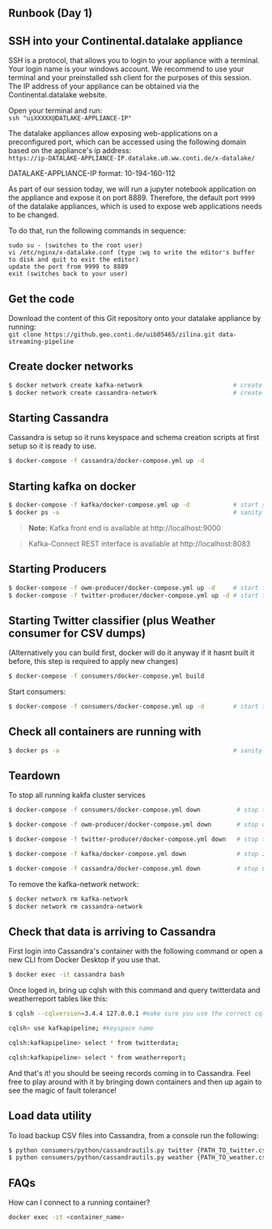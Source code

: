 ## Runbook (Day 1)

## SSH into your Continental.datalake appliance
SSH is a protocol, that allows you to login to your appliance with a terminal. Your login name is your windows account. 
We recommend to use your terminal and your preinstalled ssh client for the purposes of this session. 
The IP address of your appliance can be obtained via the Continental.datalake website.

Open your terminal and run:  
``ssh "uiXXXXX@DATLAKE-APPLIANCE-IP"``

The datalake appliances allow exposing web-applications on a preconfigured port, which can be accessed using the following domain based on the appliance's ip address:  
``https://ip-DATALAKE-APPLIANCE-IP.datalake.u0.ww.conti.de/x-datalake/``

DATALAKE-APPLIANCE-IP format: 10-194-160-112

As part of our session today, we will run a jupyter notebook application on the appliance and expose it on port 8889.
Therefore, the default port `9999` of the datalake appliances, which is used to expose web applications needs to be changed.

To do that, run the following commands in sequence:
```
sudo su - (switches to the root user)
vi /etc/nginx/x-datalake.conf (type :wq to write the editor's buffer to disk and quit to exit the editor)
update the port from 9999 to 8889
exit (switches back to your user)
```

## Get the code
Download the content of this Git repository onto your datalake appliance by running:  
``git clone https://github.geo.conti.de/uib05465/zilina.git data-streaming-pipeline``

## Create docker networks
```bash
$ docker network create kafka-network                         # create a new docker network for kafka cluster (zookeeper, broker, kafka-manager services, and kafka connect sink services)
$ docker network create cassandra-network                     # create a new docker network for cassandra. (kafka connect will exist on this network as well in addition to kafka-network)
```
## Starting Cassandra

Cassandra is setup so it runs keyspace and schema creation scripts at first setup so it is ready to use.
```bash
$ docker-compose -f cassandra/docker-compose.yml up -d
```

## Starting kafka on docker
```bash
$ docker-compose -f kafka/docker-compose.yml up -d            # start single zookeeper, broker, kafka-manager and kafka-connect services
$ docker ps -a                                                # sanity check to make sure services are up: kafka_broker_1, kafka-manager, zookeeper, kafka-connect service
```

> **Note:** 
Kafka front end is available at http://localhost:9000

> Kafka-Connect REST interface is available at http://localhost:8083

## Starting Producers
```bash
$ docker-compose -f owm-producer/docker-compose.yml up -d     # start the producer that retrieves open weather map
$ docker-compose -f twitter-producer/docker-compose.yml up -d # start the producer for twitter
```
## Starting Twitter classifier (plus Weather consumer for CSV dumps)

(Alternatively you can build first, docker will do it anyway if it hasnt built it before, this step is required to apply new changes)
```bash
$ docker-compose -f consumers/docker-compose.yml build
```
Start consumers:
```bash
$ docker-compose -f consumers/docker-compose.yml up -d        # start the consumers
```

## Check all containers are running with
```bash
$ docker ps -a                                                # sanity check to make sure services are up: kafka_broker_1, kafka-manager, zookeeper, kafka-connect service
```
## Teardown

To stop all running kakfa cluster services

```bash
$ docker-compose -f consumers/docker-compose.yml down          # stop the consumers

$ docker-compose -f owm-producer/docker-compose.yml down       # stop open weather map producer

$ docker-compose -f twitter-producer/docker-compose.yml down   # stop twitter producer

$ docker-compose -f kafka/docker-compose.yml down              # stop zookeeper, broker, kafka-manager and kafka-connect services

$ docker-compose -f cassandra/docker-compose.yml down          # stop Cassandra
```

To remove the kafka-network network:

```bash
$ docker network rm kafka-network
$ docker network rm cassandra-network
```

## Check that data is arriving to Cassandra

First login into Cassandra's container with the following command or open a new CLI from Docker Desktop if you use that.
```bash
$ docker exec -it cassandra bash
```
Once loged in, bring up cqlsh with this command and query twitterdata and weatherreport tables like this:
```bash
$ cqlsh --cqlversion=3.4.4 127.0.0.1 #make sure you use the correct cqlversion

cqlsh> use kafkapipeline; #keyspace name

cqlsh:kafkapipeline> select * from twitterdata;

cqlsh:kafkapipeline> select * from weatherreport;
```

And that's it! you should be seeing records coming in to Cassandra. Feel free to play around with it by bringing down containers and then up again to see the magic of fault tolerance!

## Load data utility
To load backup CSV files into Cassandra, from a console run the following:

```bash
$ python consumers/python/cassandrautils.py twitter {PATH_TO_twitter.csv}
$ python consumers/python/cassandrautils.py weather {PATH_TO_weather.csv}
```

## FAQs

How can I connect to a running container?

```bash
docker exec -it <container_name>
```

